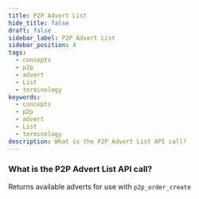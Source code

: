 ```yaml
---
title: P2P Advert List
hide_title: false
draft: false
sidebar_label: P2P Advert List
sidebar_position: 4
tags:
  - concepts
  - p2p
  - advert
  - List
  - terminology
keywords:
  - concepts
  - p2p
  - advert
  - List
  - terminology
description: What is the P2P Advert List API call?
---
```


### What is the P2P Advert List API call?

Returns available adverts for use with `p2p_order_create`
